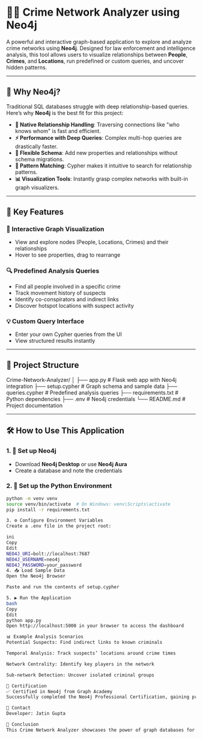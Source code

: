 # 🕵️‍♂️ Crime Network Analyzer using Neo4j

A powerful and interactive graph-based application to explore and analyze crime networks using **Neo4j**. Designed for law enforcement and intelligence analysis, this tool allows users to visualize relationships between **People**, **Crimes**, and **Locations**, run predefined or custom queries, and uncover hidden patterns.

---

## 🚀 Why Neo4j?

Traditional SQL databases struggle with deep relationship-based queries. Here’s why **Neo4j** is the best fit for this project:

- **🔗 Native Relationship Handling**: Traversing connections like "who knows whom" is fast and efficient.
- **⚡ Performance with Deep Queries**: Complex multi-hop queries are drastically faster.
- **📐 Flexible Schema**: Add new properties and relationships without schema migrations.
- **🔎 Pattern Matching**: Cypher makes it intuitive to search for relationship patterns.
- **📊 Visualization Tools**: Instantly grasp complex networks with built-in graph visualizers.

---

## 🧠 Key Features

### 📌 Interactive Graph Visualization
- View and explore nodes (People, Locations, Crimes) and their relationships
- Hover to see properties, drag to rearrange

### 🔍 Predefined Analysis Queries
- Find all people involved in a specific crime
- Track movement history of suspects
- Identify co-conspirators and indirect links
- Discover hotspot locations with suspect activity

### 💡 Custom Query Interface
- Enter your own Cypher queries from the UI
- View structured results instantly

---

## 📂 Project Structure

Crime-Network-Analyzer/
│
├── app.py # Flask web app with Neo4j integration
├── setup.cypher # Graph schema and sample data
├── queries.cypher # Predefined analysis queries
├── requirements.txt # Python dependencies
├── .env # Neo4j credentials
└── README.md # Project documentation




---

## 🛠 How to Use This Application

### 1. 🧠 Set up Neo4j
- Download **Neo4j Desktop** or use **Neo4j Aura**
- Create a database and note the credentials

### 2. 🐍 Set up the Python Environment

```bash
python -m venv venv
source venv/bin/activate  # On Windows: venv\Scripts\activate
pip install -r requirements.txt

3. ⚙️ Configure Environment Variables
Create a .env file in the project root:

ini
Copy
Edit
NEO4J_URI=bolt://localhost:7687
NEO4J_USERNAME=neo4j
NEO4J_PASSWORD=your_password
4. 📥 Load Sample Data
Open the Neo4j Browser

Paste and run the contents of setup.cypher

5. ▶️ Run the Application
bash
Copy
Edit
python app.py
Open http://localhost:5000 in your browser to access the dashboard

📊 Example Analysis Scenarios
Potential Suspects: Find indirect links to known criminals

Temporal Analysis: Track suspects’ locations around crime times

Network Centrality: Identify key players in the network

Sub-network Detection: Uncover isolated criminal groups

📜 Certification
✅ Certified in Neo4j from Graph Academy
Successfully completed the Neo4j Professional Certification, gaining practical skills in Cypher query language, graph modeling, and real-world graph analytics.

📧 Contact
Developer: Jatin Gupta

🏁 Conclusion
This Crime Network Analyzer showcases the power of graph databases for complex, real-world investigations. Whether you’re visualizing data or discovering criminal patterns, Neo4j makes it fast, flexible, and intuitive.
